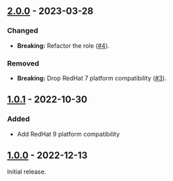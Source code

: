 ## [2.0.0] - 2023-03-28

### Changed

- **Breaking:** Refactor the role ([#4](https://github.com/dborisov/ansible-role-java/issues/4)).

### Removed

- **Breaking:** Drop RedHat 7 platform compatibility ([#3](https://github.com/dborisov/ansible-role-java/issues/3)).

## [1.0.1] - 2022-10-30

### Added

- Add RedHat 9 platform compatibility

## [1.0.0] - 2022-12-13

Initial release.

[1.0.0]: https://github.com/dborisov/ansible-role-java/releases/tag/1.0.0
[1.0.1]: https://github.com/dborisov/ansible-role-java/releases/tag/1.0.1
[2.0.0]: https://github.com/dborisov/ansible-role-java/releases/tag/2.0.0